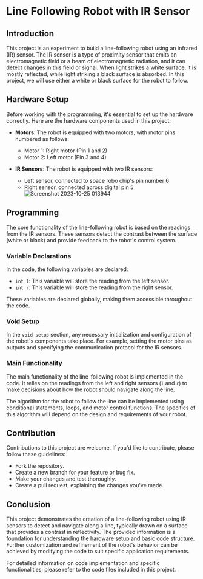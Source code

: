 # Line Following Robot with IR Sensor

## Introduction
This project is an experiment to build a line-following robot using an infrared (IR) sensor. The IR sensor is a type of proximity sensor that emits an electromagnetic field or a beam of electromagnetic radiation, and it can detect changes in this field or signal. When light strikes a white surface, it is mostly reflected, while light striking a black surface is absorbed. In this project, we will use either a white or black surface for the robot to follow.

## Hardware Setup
Before working with the programming, it's essential to set up the hardware correctly. Here are the hardware components used in this project:

- **Motors**: The robot is equipped with two motors, with motor pins numbered as follows:
  - Motor 1: Right motor (Pin 1 and 2)
  - Motor 2: Left motor (Pin 3 and 4)

- **IR Sensors**: The robot is equipped with two IR sensors:
  - Left sensor, connected to space robo chip's pin number 6
  - Right sensor, connected across digital pin 5
![Screenshot 2023-10-25 013944](https://github.com/TheAkshantSaini/Robotics-Internship/assets/92256182/9470a265-3f60-4318-b742-7e2e08f1afb4)

## Programming
The core functionality of the line-following robot is based on the readings from the IR sensors. These sensors detect the contrast between the surface (white or black) and provide feedback to the robot's control system.

### Variable Declarations
In the code, the following variables are declared:
- `int l`: This variable will store the reading from the left sensor.
- `int r`: This variable will store the reading from the right sensor.

These variables are declared globally, making them accessible throughout the code.

### Void Setup
In the `void setup` section, any necessary initialization and configuration of the robot's components take place. For example, setting the motor pins as outputs and specifying the communication protocol for the IR sensors.

### Main Functionality
The main functionality of the line-following robot is implemented in the code. It relies on the readings from the left and right sensors (`l` and `r`) to make decisions about how the robot should navigate along the line.

The algorithm for the robot to follow the line can be implemented using conditional statements, loops, and motor control functions. The specifics of this algorithm will depend on the design and requirements of your robot.

## Contribution
Contributions to this project are welcome. If you'd like to contribute, please follow these guidelines:
- Fork the repository.
- Create a new branch for your feature or bug fix.
- Make your changes and test thoroughly.
- Create a pull request, explaining the changes you've made.

## Conclusion
This project demonstrates the creation of a line-following robot using IR sensors to detect and navigate along a line, typically drawn on a surface that provides a contrast in reflectivity. The provided information is a foundation for understanding the hardware setup and basic code structure. Further customization and refinement of the robot's behavior can be achieved by modifying the code to suit specific application requirements.

For detailed information on code implementation and specific functionalities, please refer to the code files included in this project.
